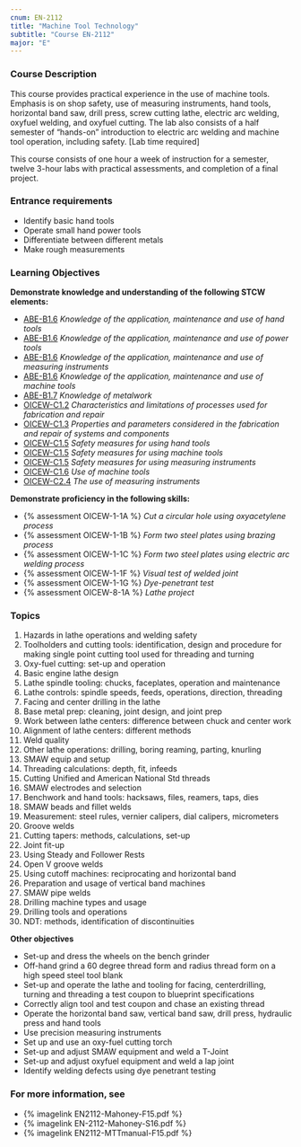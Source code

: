 ```yaml
---
cnum: EN-2112
title: "Machine Tool Technology"
subtitle: "Course EN-2112"
major: "E"
---
```

### Course Description

This course provides practical experience in the use of machine tools. Emphasis is on shop safety, use of measuring instruments, hand tools, horizontal band saw, drill press, screw cutting lathe, electric arc welding, oxyfuel welding, and oxyfuel cutting. The lab also consists of a half semester of “hands-on” introduction to electric arc welding and machine tool operation, including safety. [Lab time required]

This course consists of one hour a week of instruction for a semester, twelve 3-hour labs with practical assessments, and completion of a final project.

### Entrance requirements

* Identify basic hand tools
* Operate small hand power tools
* Differentiate between different metals
* Make rough measurements


### Learning Objectives

**Demonstrate knowledge and understanding of the following STCW elements:**

* [ABE-B1.6]({{site.baseurl}}/tables/35.html#ABE-B1.6) *Knowledge of the application, maintenance and use of hand tools*
* [ABE-B1.6]({{site.baseurl}}/tables/35.html#ABE-B1.6) *Knowledge of the application, maintenance and use of power tools*
* [ABE-B1.6]({{site.baseurl}}/tables/35.html#ABE-B1.6) *Knowledge of the application, maintenance and use of measuring instruments*
* [ABE-B1.6]({{site.baseurl}}/tables/35.html#ABE-B1.6) *Knowledge of the application, maintenance and use of machine tools*
* [ABE-B1.7]({{site.baseurl}}/tables/35.html#ABE-B1.7) *Knowledge of metalwork*
* [OICEW-C1.2]({{site.baseurl}}/tables/31.html#OICEW-C1.2) *Characteristics and limitations of processes used for fabrication and repair*
* [OICEW-C1.3]({{site.baseurl}}/tables/31.html#OICEW-C1.3) *Properties and parameters considered in the fabrication and repair of systems and components*
* [OICEW-C1.5]({{site.baseurl}}/tables/31.html#OICEW-C1.5) *Safety measures for using hand tools*
* [OICEW-C1.5]({{site.baseurl}}/tables/31.html#OICEW-C1.5) *Safety measures for using machine tools*
* [OICEW-C1.5]({{site.baseurl}}/tables/31.html#OICEW-C1.5) *Safety measures for using measuring instruments*
* [OICEW-C1.6]({{site.baseurl}}/tables/31.html#OICEW-C1.6) *Use of machine tools*
* [OICEW-C2.4]({{site.baseurl}}/tables/31.html#OICEW-C2.4) *The use of measuring instruments*

**Demonstrate proficiency in the following skills:**

* {% assessment OICEW-1-1A %} *Cut a circular hole using oxyacetylene process*
* {% assessment OICEW-1-1B %} *Form two steel plates using brazing process*
* {% assessment OICEW-1-1C %} *Form two steel plates using electric arc welding process*
* {% assessment OICEW-1-1F %} *Visual test of welded joint*
* {% assessment OICEW-1-1G %} *Dye-penetrant test*
* {% assessment OICEW-8-1A %} *Lathe project*

### Topics

1. Hazards in lathe operations and welding safety
2. Toolholders and cutting tools: identification, design and procedure for making single point cutting tool used for threading and turning
3. Oxy-fuel cutting: set-up and operation
4. Basic engine lathe design
5. Lathe spindle tooling: chucks, faceplates, operation and maintenance
6. Lathe controls: spindle speeds, feeds, operations, direction, threading
7. Facing and center drilling in the lathe
8. Base metal prep: cleaning, joint design, and joint prep
9. Work between lathe centers: difference between chuck and center work
10. Alignment of lathe centers: different methods
11. Weld quality
12. Other lathe operations: drilling, boring reaming, parting, knurling
13. SMAW equip and setup
14. Threading calculations: depth, fit, infeeds
15. Cutting Unified and American National Std threads
16. SMAW electrodes and selection
17. Benchwork and hand tools: hacksaws, files, reamers, taps, dies
18. SMAW beads and fillet welds
19. Measurement: steel rules, vernier calipers, dial calipers, micrometers
20. Groove welds
21. Cutting tapers: methods, calculations, set-up
22. Joint fit-up
23. Using Steady and Follower Rests
24. Open V groove welds
25. Using cutoff machines: reciprocating and horizontal band
26. Preparation and usage of vertical band machines
27. SMAW pipe welds
28. Drilling machine types and usage
29. Drilling tools and operations
30. NDT: methods, identification of discontinuities



**Other objectives**

* Set-up and dress the wheels on the bench grinder
* Off-hand grind a 60 degree thread form and radius thread form on a high speed steel tool blank
* Set-up and operate the lathe and tooling for facing, centerdrilling, turning and threading a test coupon to blueprint specifications
* Correctly align tool and test coupon and chase an existing thread
* Operate the horizontal band saw, vertical band saw, drill press, hydraulic press and hand tools
* Use precision measuring instruments
* Set up and use an oxy-fuel cutting torch
* Set-up and adjust SMAW equipment and weld a T-Joint
* Set-up and adjust oxyfuel equipment and weld a lap joint
* Identify welding defects using dye penetrant testing


### For more information, see 

* {% imagelink EN2112-Mahoney-F15.pdf %} 
* {% imagelink EN-2112-Mahoney-S16.pdf %} 
* {% imagelink EN2112-MTTmanual-F15.pdf %} 



